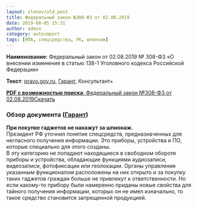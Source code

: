 ```yaml
---
layout: zlonov/old_post
title: Федеральный закон №308-ФЗ от 02.08.2019
date: 2019-08-05 15:31
author: admin
category: autoimport
tags: [НПА, спецсредства, УК, шпионаж]
---
```


<strong>Наименование</strong>: Федеральный закон от 02.08.2019 № 308-ФЗ «О внесении изменения в статью 138-1 Уголовного кодекса Российской Федерации»



<strong>Текст</strong>: <a href="http://publication.pravo.gov.ru/Document/View/0001201908020085">pravo.gov.ru</a>, <a href="https://www.garant.ru/hotlaw/federal/1286122">Гарант</a>, Консультант+


<!-- wp:file {"id":72978,"href":"/assets/uploads/Федеральный-закон-№308-ФЗ-от-02.08.2019.pdf"} -->
<div class="wp-block-file"><a href="/assets/uploads/Федеральный-закон-№308-ФЗ-от-02.08.2019.pdf"><strong>PDF с возможностью поиска</strong>: Федеральный закон №308-ФЗ от 02.08.2019</a><a href="/assets/uploads/Федеральный-закон-№308-ФЗ-от-02.08.2019.pdf" class="wp-block-file__button" download>Скачать</a></div>
<!-- /wp:file -->

<!-- wp:heading {"level":3} -->
<h3>Обзор документа (<a href="https://www.garant.ru/hotlaw/federal/1286122">Гарант</a>)</h3>
<!-- /wp:heading -->


<strong>При покупке гаджетов не накажут за шпионаж.</strong><br />Президент РФ уточнил понятие спецсредств, предназначенных для негласного получения информации. Это приборы, устройства и ПО, которые специально для этого созданы.<br />В эту категорию не попадают находящиеся в свободном обороте приборы и устройства, обладающие функциями аудиозаписи, видеозаписи, фотофиксации или геолокации. Органы управления указанным функционалом расположены на них открыто и за покупку таких гаджетов граждан больше не привлекут к ответственности. Но если какому-то прибору были намеренно приданы новые свойства для тайного получения информации, которых он не имел изначально, то такое средство становится запрещенной продукцией.

